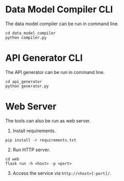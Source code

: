 # Data Model Compiler CLI

The data model compiler can be run in command line.

```shell
cd data_model_compiler
python compiler.py
```

# API Generator CLI

The API generator can be run in command line.

```shell
cd api_generator
python generator.py
```


# Web Server

The tools can also be run as web server.

1. Install requirements.

```shell
pip install -r requirements.txt
```

2. Run HTTP server.

```shell
cd web
flask run -h <host> -p <port>
```

3. Access the service via `http://<host>[:port]/`.
